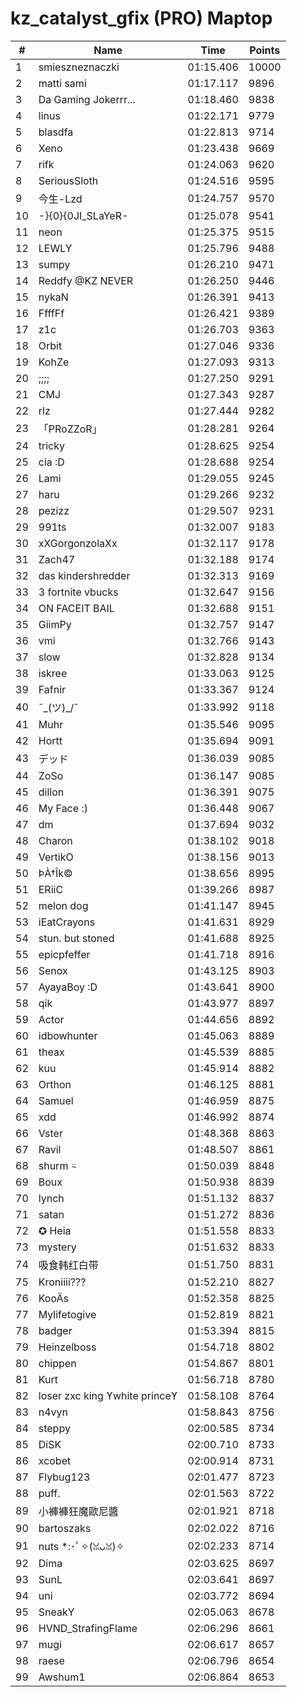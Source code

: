 # kz_catalyst_gfix (PRO) Maptop

|  # | Name | Time | Points |
|-------------- | -------------- | -------------- | -------------- | 
| 1 | smieszneznaczki | 01:15.406 | 10000 | 
| 2 | matti sami | 01:17.117 | 9896 | 
| 3 | Da Gaming Jokerrr... | 01:18.460 | 9838 | 
| 4 | linus | 01:22.171 | 9779 | 
| 5 | blasdfa | 01:22.813 | 9714 | 
| 6 | Xeno | 01:23.438 | 9669 | 
| 7 | rifk | 01:24.063 | 9620 | 
| 8 | SeriousSloth | 01:24.516 | 9595 | 
| 9 | 今生-Lzd | 01:24.757 | 9570 | 
| 10 | -}{0}{0JI_SLaYeR- | 01:25.078 | 9541 | 
| 11 | neon | 01:25.375 | 9515 | 
| 12 | LEWLY | 01:25.796 | 9488 | 
| 13 | sumpy | 01:26.210 | 9471 | 
| 14 | Reddfy @KZ NEVER | 01:26.250 | 9446 | 
| 15 | nykaN | 01:26.391 | 9413 | 
| 16 | FfffFf | 01:26.421 | 9389 | 
| 17 | z1c | 01:26.703 | 9363 | 
| 18 | Orbit | 01:27.046 | 9336 | 
| 19 | KohZe | 01:27.093 | 9313 | 
| 20 | ;;;; | 01:27.250 | 9291 | 
| 21 | CMJ | 01:27.343 | 9287 | 
| 22 | rlz | 01:27.444 | 9282 | 
| 23 | 「PRoZZoR」 | 01:28.281 | 9264 | 
| 24 | tricky | 01:28.625 | 9254 | 
| 25 | cia :D | 01:28.688 | 9254 | 
| 26 | Lami | 01:29.055 | 9245 | 
| 27 | haru | 01:29.266 | 9232 | 
| 28 | pezizz | 01:29.507 | 9231 | 
| 29 | 991ts | 01:32.007 | 9183 | 
| 30 | xXGorgonzolaXx | 01:32.117 | 9178 | 
| 31 | Zach47 | 01:32.188 | 9174 | 
| 32 | das kindershredder | 01:32.313 | 9169 | 
| 33 | 3 fortnite vbucks | 01:32.647 | 9156 | 
| 34 | ON FACEIT BAIL | 01:32.688 | 9151 | 
| 35 | GiimPy | 01:32.757 | 9147 | 
| 36 | vmi | 01:32.766 | 9143 | 
| 37 | slow | 01:32.828 | 9134 | 
| 38 | iskree | 01:33.063 | 9125 | 
| 39 | Fafnir | 01:33.367 | 9124 | 
| 40 | ¯\_(ツ)_/¯ | 01:33.992 | 9118 | 
| 41 | Muhr | 01:35.546 | 9095 | 
| 42 | Hortt | 01:35.694 | 9091 | 
| 43 | デッド | 01:36.039 | 9085 | 
| 44 | ZoSo | 01:36.147 | 9085 | 
| 45 | dillon | 01:36.391 | 9075 | 
| 46 | My Face :) | 01:36.448 | 9067 | 
| 47 | dm | 01:37.694 | 9032 | 
| 48 | Charon | 01:38.102 | 9018 | 
| 49 | VertikO | 01:38.156 | 9013 | 
| 50 | ÞÀ†Îk© | 01:38.656 | 8995 | 
| 51 | ERiiC | 01:39.266 | 8987 | 
| 52 | melon dog | 01:41.147 | 8945 | 
| 53 | iEatCrayons | 01:41.631 | 8929 | 
| 54 | stun. but stoned | 01:41.688 | 8925 | 
| 55 | epicpfeffer | 01:41.718 | 8916 | 
| 56 | Senox | 01:43.125 | 8903 | 
| 57 | AyayaBoy :D | 01:43.641 | 8900 | 
| 58 | qik | 01:43.977 | 8897 | 
| 59 | Actor | 01:44.656 | 8892 | 
| 60 | idbowhunter | 01:45.063 | 8889 | 
| 61 | theax | 01:45.539 | 8885 | 
| 62 | kuu | 01:45.914 | 8882 | 
| 63 | Orthon | 01:46.125 | 8881 | 
| 64 | Samuel | 01:46.959 | 8875 | 
| 65 | xdd | 01:46.992 | 8874 | 
| 66 | Vster | 01:48.368 | 8863 | 
| 67 | Ravil | 01:48.507 | 8861 | 
| 68 | shurm ⍨ | 01:50.039 | 8848 | 
| 69 | Boux | 01:50.938 | 8839 | 
| 70 | lynch | 01:51.132 | 8837 | 
| 71 | satan | 01:51.272 | 8836 | 
| 72 | ✪ Heia | 01:51.558 | 8833 | 
| 73 | mystery | 01:51.632 | 8833 | 
| 74 | 吸食韩红白带 | 01:51.750 | 8831 | 
| 75 | Kroniiii??? | 01:52.210 | 8827 | 
| 76 | KooÄs | 01:52.358 | 8825 | 
| 77 | Mylifetogive | 01:52.819 | 8821 | 
| 78 | badger | 01:53.394 | 8815 | 
| 79 | Heinzelboss | 01:54.718 | 8802 | 
| 80 | chippen | 01:54.867 | 8801 | 
| 81 | Kurt | 01:56.718 | 8780 | 
| 82 | loser zxc king ϒwhite princeϒ | 01:58.108 | 8764 | 
| 83 | n4vyn | 01:58.843 | 8756 | 
| 84 | steppy | 02:00.585 | 8734 | 
| 85 | DiSK | 02:00.710 | 8733 | 
| 86 | xcobet | 02:00.914 | 8731 | 
| 87 | Flybug123 | 02:01.477 | 8723 | 
| 88 | puff. | 02:01.563 | 8722 | 
| 89 | 小褲褲狂魔歐尼醬 | 02:01.921 | 8718 | 
| 90 | bartoszaks | 02:02.022 | 8716 | 
| 91 | nuts *:･ﾟ✧(ꈍᴗꈍ)✧ | 02:02.233 | 8714 | 
| 92 | Dima | 02:03.625 | 8697 | 
| 93 | SunL | 02:03.641 | 8697 | 
| 94 | uni | 02:03.772 | 8694 | 
| 95 | SneakY | 02:05.063 | 8678 | 
| 96 | HVND_StrafingFlame | 02:06.296 | 8661 | 
| 97 | mugi | 02:06.617 | 8657 | 
| 98 | raese | 02:06.796 | 8654 | 
| 99 | Awshum1 | 02:06.864 | 8653 | 


